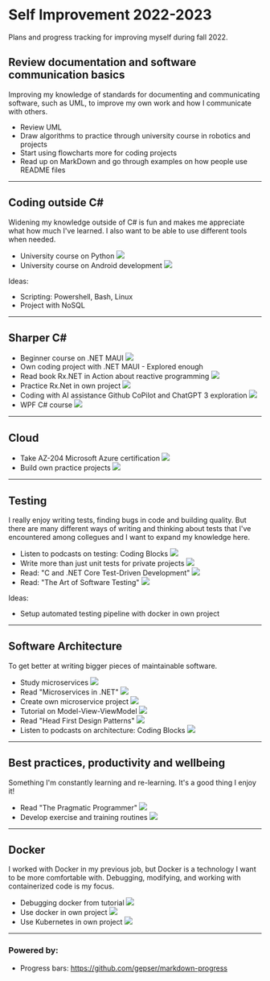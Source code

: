 
# Self Improvement 2022-2023

Plans and progress tracking for improving myself during fall 2022.  

## Review documentation and software communication basics 

Improving my knowledge of standards for documenting and communicating software, such as UML, to improve my own work and how I communicate with others.  

- Review UML 
- Draw algorithms to practice through university course in robotics and projects
- Start using flowcharts more for coding projects
- Read up on MarkDown and go through examples on how people use README files
  
***

## Coding outside C#

Widening my knowledge outside of C# is fun and makes me appreciate what how much I've learned. I also want to be able to use different tools when needed.

- University course on Python ![](https://geps.dev/progress/100)
- University course on Android development ![](https://geps.dev/progress/100)

Ideas: 
- Scripting: Powershell, Bash, Linux
- Project with NoSQL

***

## Sharper C#

- Beginner course on .NET MAUI ![](https://geps.dev/progress/100)
- Own coding project with .NET MAUI - Explored enough
- Read book Rx.NET in Action about reactive programming ![](https://geps.dev/progress/100)
- Practice Rx.Net in own project ![](https://geps.dev/progress/100)
- Coding with AI assistance Github CoPilot and ChatGPT 3 exploration ![](https://geps.dev/progress/100)
- WPF C# course ![](https://geps.dev/progress/100)

***

## Cloud

- Take AZ-204 Microsoft Azure certification ![](https://geps.dev/progress/40)
- Build own practice projects ![](https://geps.dev/progress/0)

***  
  
## Testing

I really enjoy writing tests, finding bugs in code and building quality. But there are many different ways of writing and thinking about tests that I've encountered among collegues and I want to expand my knowledge here.

- Listen to podcasts on testing: Coding Blocks ![](https://geps.dev/progress/100) 
- Write more than just unit tests for private projects ![](https://geps.dev/progress/100) 
- Read: "C and .NET Core Test-Driven Development" ![](https://geps.dev/progress/30)  
- Read: "The Art of Software Testing" ![](https://geps.dev/progress/30)

Ideas: 
- Setup automated testing pipeline with docker in own project

***

## Software Architecture

To get better at writing bigger pieces of maintainable software.  

- Study microservices ![](https://geps.dev/progress/100)
- Read "Microservices in .NET" ![](https://geps.dev/progress/100) 
- Create own microservice project ![](https://geps.dev/progress/100)
- Tutorial on Model-View-ViewModel ![](https://geps.dev/progress/100) 
- Read "Head First Design Patterns" ![](https://geps.dev/progress/70)  
- Listen to podcasts on architecture: Coding Blocks ![](https://geps.dev/progress/60)

***

## Best practices, productivity and wellbeing

Something I'm constantly learning and re-learning. It's a good thing I enjoy it! 

- Read "The Pragmatic Programmer" ![](https://geps.dev/progress/50)
- Develop exercise and training routines ![](https://geps.dev/progress/100)

***

## Docker 

I worked with Docker in my previous job, but Docker is a technology I want to be more comfortable with. Debugging, modifying, and working with containerized code is my focus.

- Debugging docker from tutorial ![](https://geps.dev/progress/100)  
- Use docker in own project ![](https://geps.dev/progress/100)
- Use Kubernetes in own project ![](https://geps.dev/progress/0)

***

### Powered by:

- Progress bars: https://github.com/gepser/markdown-progress  
